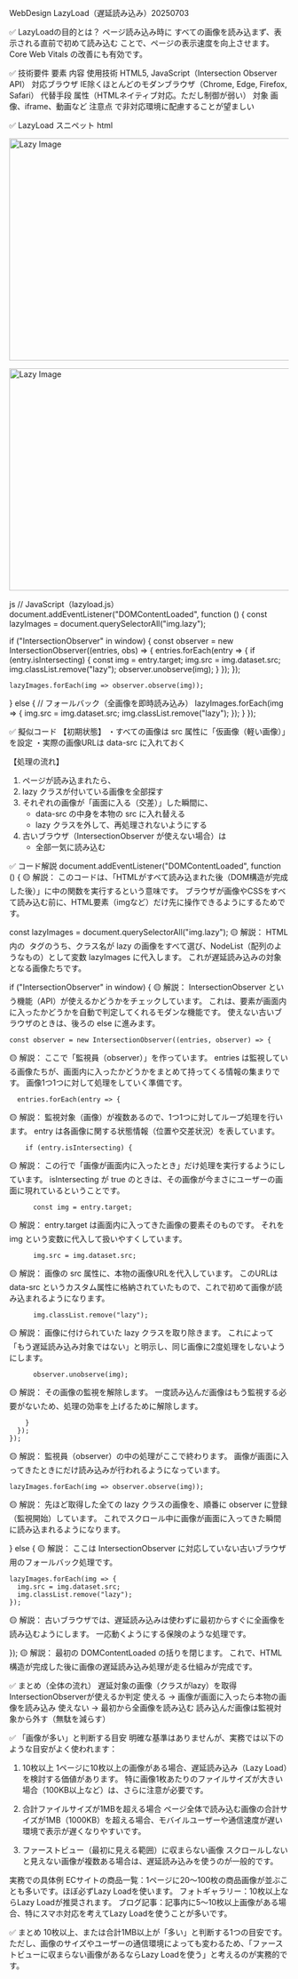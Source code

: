 WebDesign  LazyLoad（遅延読み込み）20250703

✅ LazyLoadの目的とは？
ページ読み込み時に すべての画像を読み込まず、表示される直前で初めて読み込む ことで、ページの表示速度を向上させます。
Core Web Vitals の改善にも有効です。

✅ 技術要件
要素	        内容
使用技術	    HTML5, JavaScript（Intersection Observer API）
対応ブラウザ	IE除くほとんどのモダンブラウザ（Chrome, Edge, Firefox, Safari）
代替手段	    <img loading="lazy">属性（HTMLネイティブ対応。ただし制御が弱い）
対象	        画像、iframe、動画など
注意点	        <noscript>で非対応環境に配慮することが望ましい

✅ LazyLoad スニペット
html
<!-- HTML -->
<img
  class="lazy"
  data-src="https://picsum.photos/id/1018/600/400"
  alt="Lazy Image"
  width="600"
  height="400"
  src="placeholder.jpg" />

<noscript>
  <img src="https://picsum.photos/id/1018/600/400" alt="Lazy Image" width="600" height="400" />
</noscript>

js
// JavaScript（lazyload.js）
document.addEventListener("DOMContentLoaded", function () {
  const lazyImages = document.querySelectorAll("img.lazy");

  if ("IntersectionObserver" in window) {
    const observer = new IntersectionObserver((entries, obs) => {
      entries.forEach(entry => {
        if (entry.isIntersecting) {
          const img = entry.target;
          img.src = img.dataset.src;
          img.classList.remove("lazy");
          observer.unobserve(img);
        }
      });
    });

    lazyImages.forEach(img => observer.observe(img));
  } else {
    // フォールバック（全画像を即時読み込み）
    lazyImages.forEach(img => {
      img.src = img.dataset.src;
      img.classList.remove("lazy");
    });
  }
});

✅ 擬似コード
【初期状態】
・すべての画像は src 属性に「仮画像（軽い画像）」を設定
・実際の画像URLは data-src に入れておく

【処理の流れ】
1. ページが読み込まれたら、
2. lazy クラスが付いている画像を全部探す
3. それぞれの画像が「画面に入る（交差）」した瞬間に、
   - data-src の中身を本物の src に入れ替える
   - lazy クラスを外して、再処理されないようにする
4. 古いブラウザ（IntersectionObserver が使えない場合）は
   - 全部一気に読み込む


✅ コード解説
   document.addEventListener("DOMContentLoaded", function () {
🟡 解説：
このコードは、「HTMLがすべて読み込まれた後（DOM構造が完成した後）」に中の関数を実行するという意味です。
ブラウザが画像やCSSをすべて読み込む前に、HTML要素（imgなど）だけ先に操作できるようにするためです。

  const lazyImages = document.querySelectorAll("img.lazy");
🟡 解説：
HTML内の <img> タグのうち、クラス名が lazy の画像をすべて選び、NodeList（配列のようなもの）として変数 lazyImages に代入します。
これが遅延読み込みの対象となる画像たちです。

  if ("IntersectionObserver" in window) {
🟡 解説：
IntersectionObserver という機能（API）が使えるかどうかをチェックしています。
これは、要素が画面内に入ったかどうかを自動で判定してくれるモダンな機能です。
使えない古いブラウザのときは、後ろの else に進みます。

    const observer = new IntersectionObserver((entries, observer) => {
🟡 解説：
ここで「監視員（observer）」を作っています。
entries は監視している画像たちが、画面内に入ったかどうかをまとめて持ってくる情報の集まりです。
画像1つ1つに対して処理をしていく準備です。

      entries.forEach(entry => {
🟡 解説：
監視対象（画像）が複数あるので、1つ1つに対してループ処理を行います。
entry は各画像に関する状態情報（位置や交差状況）を表しています。

        if (entry.isIntersecting) {
🟡 解説：
この行で「画像が画面内に入ったとき」だけ処理を実行するようにしています。
isIntersecting が true のときは、その画像が今まさにユーザーの画面に現れているということです。

          const img = entry.target;
🟡 解説：
entry.target は画面内に入ってきた画像の要素そのものです。
それを img という変数に代入して扱いやすくしています。

          img.src = img.dataset.src;
🟡 解説：
画像の src 属性に、本物の画像URLを代入しています。
このURLは data-src というカスタム属性に格納されていたもので、これで初めて画像が読み込まれるようになります。

          img.classList.remove("lazy");
🟡 解説：
画像に付けられていた lazy クラスを取り除きます。
これによって「もう遅延読み込み対象ではない」と明示し、同じ画像に2度処理をしないようにします。

          observer.unobserve(img);
🟡 解説：
その画像の監視を解除します。
一度読み込んだ画像はもう監視する必要がないため、処理の効率を上げるために解除します。

        }
      });
    });
🟡 解説：
監視員（observer）の中の処理がここで終わります。
画像が画面に入ってきたときにだけ読み込みが行われるようになっています。

    lazyImages.forEach(img => observer.observe(img));
🟡 解説：
先ほど取得した全ての lazy クラスの画像を、順番に observer に登録（監視開始）しています。
これでスクロール中に画像が画面に入ってきた瞬間に読み込まれるようになります。

  } else {
🟡 解説：
ここは IntersectionObserver に対応していない古いブラウザ用のフォールバック処理です。

    lazyImages.forEach(img => {
      img.src = img.dataset.src;
      img.classList.remove("lazy");
    });
🟡 解説：
古いブラウザでは、遅延読み込みは使わずに最初からすぐに全画像を読み込むようにします。
一応動くようにする保険のような処理です。

});
🟡 解説：
最初の DOMContentLoaded の括りを閉じます。
これで、HTML構造が完成した後に画像の遅延読み込み処理が走る仕組みが完成です。

✅ まとめ（全体の流れ）
遅延対象の画像（クラスがlazy）を取得
IntersectionObserverが使えるか判定
使える → 画像が画面に入ったら本物の画像を読み込み
使えない → 最初から全画像を読み込む
読み込んだ画像は監視対象から外す（無駄を減らす）


✅ 「画像が多い」と判断する目安
明確な基準はありませんが、実務では以下のような目安がよく使われます：

1. 10枚以上
1ページに10枚以上の画像がある場合、遅延読み込み（Lazy Load）を検討する価値があります。
特に画像1枚あたりのファイルサイズが大きい場合（100KB以上など）は、さらに注意が必要です。

2. 合計ファイルサイズが1MBを超える場合
ページ全体で読み込む画像の合計サイズが1MB（1000KB）を超える場合、モバイルユーザーや通信速度が遅い環境で表示が遅くなりやすいです。
3. ファーストビュー（最初に見える範囲）に収まらない画像
スクロールしないと見えない画像が複数ある場合は、遅延読み込みを使うのが一般的です。

実務での具体例
ECサイトの商品一覧：1ページに20〜100枚の商品画像が並ぶことも多いです。ほぼ必ずLazy Loadを使います。
フォトギャラリー：10枚以上ならLazy Loadが推奨されます。
ブログ記事：記事内に5〜10枚以上画像がある場合、特にスマホ対応を考えてLazy Loadを使うことが多いです。

✅ まとめ
10枚以上、または合計1MB以上が「多い」と判断する1つの目安です。
ただし、画像のサイズやユーザーの通信環境によっても変わるため、「ファーストビューに収まらない画像があるならLazy Loadを使う」と考えるのが実務的です。